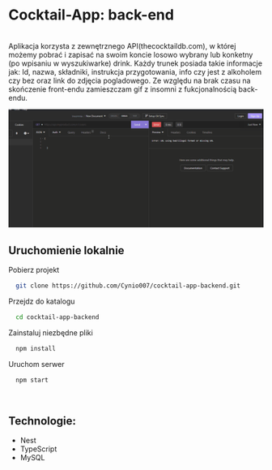# Cocktail-App: back-end

<br/>
Aplikacja korzysta z zewnętrznego API(thecocktaildb.com), w której możemy pobrać i zapisać na swoim koncie losowo wybrany lub konketny (po wpisaniu w wyszukiwarke) drink. Każdy trunek posiada takie informacje jak: Id, nazwa, składniki, instrukcja przygotowania, info czy jest z alkoholem czy bez oraz link do zdjęcia pogladowego. Ze względu na brak czasu na skończenie front-endu zamieszczam gif z insomni z fukcjonalnością back-endu.

![back-end gif](./images/gif02.gif)
<br/>

## Uruchomienie lokalnie

Pobierz projekt

```bash
  git clone https://github.com/Cynio007/cocktail-app-backend.git
```

Przejdz do katalogu

```bash
  cd cocktail-app-backend
```

Zainstaluj niezbędne pliki

```bash
  npm install
```

Uruchom serwer

```bash
  npm start
```

<br/>

## Technologie:

- Nest
- TypeScript
- MySQL
